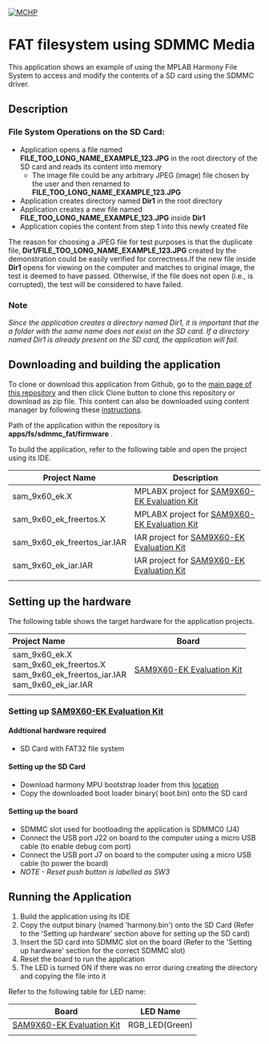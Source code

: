 [![MCHP](https://www.microchip.com/ResourcePackages/Microchip/assets/dist/images/logo.png)](https://www.microchip.com)

# FAT filesystem using SDMMC Media

This application shows an example of using the MPLAB Harmony File System to access and modify the contents of a SD card using the SDMMC driver.

## Description

### File System Operations on the SD Card:

- Application opens a file named **FILE_TOO_LONG_NAME_EXAMPLE_123.JPG** in the root directory of the SD card and reads its content into memory
  - The image file could be any arbitrary JPEG (image) file chosen by the user and then renamed to **FILE_TOO_LONG_NAME_EXAMPLE_123.JPG**
- Application creates directory named **Dir1** in the root directory
- Application creates a new file named **FILE_TOO_LONG_NAME_EXAMPLE_123.JPG** inside **Dir1**
- Application copies the content from step 1 into this newly created file

The reason for choosing a JPEG file for test purposes is that the duplicate file, **Dir1/FILE_TOO_LONG_NAME_EXAMPLE_123.JPG** created by the demonstration could be easily verified for correctness.If the new file inside **Dir1** opens for viewing on the computer and matches to original image, the test is deemed to have passed. Otherwise, if the file does not open (i.e., is corrupted), the test will be considered to have failed.

### Note

*Since the application creates a directory named Dir1, it is important that the a folder with the same name does not exist on the SD card. If a directory named Dir1 is already present on the SD card, the application will fail.*

## Downloading and building the application

To clone or download this application from Github, go to the [main page of this repository](https://github.com/Microchip-MPLAB-Harmony/core_apps_sam_9x60) and then click Clone button to clone this repository or download as zip file.
This content can also be downloaded using content manager by following these [instructions](https://github.com/Microchip-MPLAB-Harmony/contentmanager/wiki).

Path of the application within the repository is **apps/fs/sdmmc_fat/firmware** .

To build the application, refer to the following table and open the project using its IDE.

| Project Name      | Description                                    |
| ----------------- | ---------------------------------------------- |
| sam_9x60_ek.X | MPLABX project for [SAM9X60-EK Evaluation Kit](https://www.microchip.com/developmenttools/ProductDetails/DT100126) |
| sam_9x60_ek_freertos.X | MPLABX project for [SAM9X60-EK Evaluation Kit](https://www.microchip.com/developmenttools/ProductDetails/DT100126) |
| sam_9x60_ek_freertos_iar.IAR | IAR project for [SAM9X60-EK Evaluation Kit](https://www.microchip.com/developmenttools/ProductDetails/DT100126) |
| sam_9x60_ek_iar.IAR | IAR project for [SAM9X60-EK Evaluation Kit](https://www.microchip.com/developmenttools/ProductDetails/DT100126) |
|||

## Setting up the hardware

The following table shows the target hardware for the application projects.

| Project Name| Board|
|:---------|:---------:|
| sam_9x60_ek.X <br> sam_9x60_ek_freertos.X <br> sam_9x60_ek_freertos_iar.IAR <br> sam_9x60_ek_iar.IAR | [SAM9X60-EK Evaluation Kit](https://www.microchip.com/developmenttools/ProductDetails/DT100126) |
|||

### Setting up [SAM9X60-EK Evaluation Kit](https://www.microchip.com/developmenttools/ProductDetails/DT100126)

#### Addtional hardware required

- SD Card with FAT32 file system

#### Setting up the SD Card

- Download harmony MPU bootstrap loader from this [location](https://github.com/Microchip-MPLAB-Harmony/at91bootstrap/blob/sam9x60ek/boot.bin)
- Copy the downloaded boot loader binary( boot.bin) onto the SD card

#### Setting up the board

- SDMMC slot used for bootloading the application is SDMMC0 (J4)
- Connect the USB port J22 on board to the computer using a micro USB cable (to enable debug com port)
- Connect the USB port J7 on board to the computer using a micro USB cable (to power the board)
- *NOTE - Reset push button is labelled as SW3*

## Running the Application

1. Build the application using its IDE
2. Copy the output binary (named 'harmony.bin') onto the SD Card (Refer to the 'Setting up hardware' section above for setting up the SD card)
3. Insert the SD card into SDMMC slot on the board (Refer to the 'Setting up hardware' section for the correct SDMMC slot)
4. Reset the board to run the application
5. The LED is turned ON if there was no error during creating the directory and copying the file into it

Refer to the following table for LED name:

| Board | LED Name |
| ----- | -------- |
|  [SAM9X60-EK Evaluation Kit](https://www.microchip.com/developmenttools/ProductDetails/DT100126)  | RGB_LED(Green) |
|||
